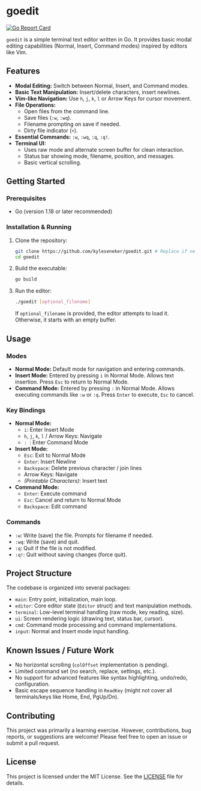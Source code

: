 # goedit

[![Go Report Card](https://goreportcard.com/badge/github.com/kyleseneker/goedit)](https://goreportcard.com/report/github.com/kyleseneker/goedit)

`goedit` is a simple terminal text editor written in Go. It provides basic modal editing capabilities (Normal, Insert, Command modes) inspired by editors like Vim.

<!-- Consider adding a GIF screencast here showing basic editing, mode switching, and commands -->
<!-- ![goedit demo](link/to/your/demo.gif) -->

## Features

*   **Modal Editing:** Switch between Normal, Insert, and Command modes.
*   **Basic Text Manipulation:** Insert/delete characters, insert newlines.
*   **Vim-like Navigation:** Use `h`, `j`, `k`, `l` or Arrow Keys for cursor movement.
*   **File Operations:**
    *   Open files from the command line.
    *   Save files (`:w`, `:wq`).
    *   Filename prompting on save if needed.
    *   Dirty file indicator (`+`).
*   **Essential Commands:** `:w`, `:wq`, `:q`, `:q!`.
*   **Terminal UI:**
    *   Uses raw mode and alternate screen buffer for clean interaction.
    *   Status bar showing mode, filename, position, and messages.
    *   Basic vertical scrolling.

## Getting Started

### Prerequisites

*   Go (version 1.18 or later recommended)

### Installation & Running

1.  Clone the repository:
    ```sh
    git clone https://github.com/kyleseneker/goedit.git # Replace if needed
    cd goedit
    ```
2.  Build the executable:
    ```sh
    go build
    ```
3.  Run the editor:
    ```sh
    ./goedit [optional_filename]
    ```
    If `optional_filename` is provided, the editor attempts to load it. Otherwise, it starts with an empty buffer.

## Usage

### Modes

*   **Normal Mode:** Default mode for navigation and entering commands.
*   **Insert Mode:** Entered by pressing `i` in Normal Mode. Allows text insertion. Press `Esc` to return to Normal Mode.
*   **Command Mode:** Entered by pressing `:` in Normal Mode. Allows executing commands like `:w` or `:q`. Press `Enter` to execute, `Esc` to cancel.

### Key Bindings

*   **Normal Mode:**
    *   `i`: Enter Insert Mode
    *   `h`, `j`, `k`, `l` / Arrow Keys: Navigate
    *   `: `: Enter Command Mode
*   **Insert Mode:**
    *   `Esc`: Exit to Normal Mode
    *   `Enter`: Insert Newline
    *   `Backspace`: Delete previous character / join lines
    *   Arrow Keys: Navigate
    *   *(Printable Characters)*: Insert text
*   **Command Mode:**
    *   `Enter`: Execute command
    *   `Esc`: Cancel and return to Normal Mode
    *   `Backspace`: Edit command

### Commands

*   `:w`: Write (save) the file. Prompts for filename if needed.
*   `:wq`: Write (save) and quit.
*   `:q`: Quit if the file is not modified.
*   `:q!`: Quit without saving changes (force quit).

## Project Structure

The codebase is organized into several packages:

*   `main`: Entry point, initialization, main loop.
*   `editor`: Core editor state (`Editor` struct) and text manipulation methods.
*   `terminal`: Low-level terminal handling (raw mode, key reading, size).
*   `ui`: Screen rendering logic (drawing text, status bar, cursor).
*   `cmd`: Command mode processing and command implementations.
*   `input`: Normal and Insert mode input handling.

## Known Issues / Future Work

*   No horizontal scrolling (`colOffset` implementation is pending).
*   Limited command set (no search, replace, settings, etc.).
*   No support for advanced features like syntax highlighting, undo/redo, configuration.
*   Basic escape sequence handling in `ReadKey` (might not cover all terminals/keys like Home, End, PgUp/Dn).

## Contributing

This project was primarily a learning exercise. However, contributions, bug reports, or suggestions are welcome! Please feel free to open an issue or submit a pull request.

## License

This project is licensed under the MIT License. See the [LICENSE](LICENSE) file for details.